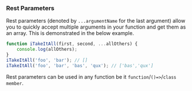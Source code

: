 ### Rest Parameters
Rest parameters (denoted by `...argumentName` for the last argument) allow you to quickly accept multiple arguments in your function and get them as an array. This is demonstrated in the below example.

```ts
function iTakeItAll(first, second, ...allOthers) {
    console.log(allOthers);
}
iTakeItAll('foo', 'bar'); // []
iTakeItAll('foo', 'bar', 'bas', 'qux'); // ['bas','qux']
```

Rest parameters can be used in any function be it `function`/`()=>`/`class member`.

